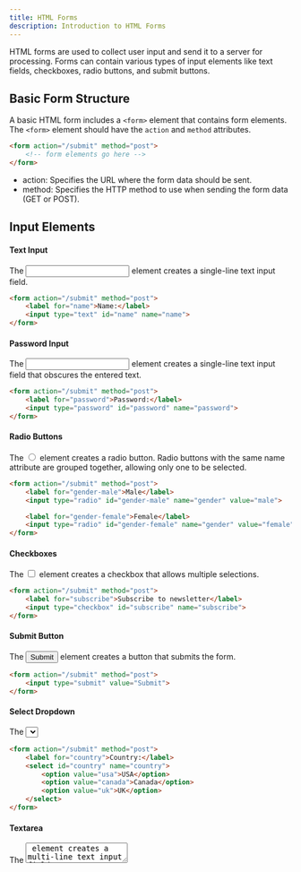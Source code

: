 ```yaml
---
title: HTML Forms
description: Introduction to HTML Forms
---
```


HTML forms are used to collect user input and send it to a server for processing. Forms can contain various types of input elements like text fields, checkboxes, radio buttons, and submit buttons.

## Basic Form Structure

A basic HTML form includes a `<form>` element that contains form elements. The `<form>` element should have the `action` and `method` attributes.

```html
<form action="/submit" method="post">
    <!-- form elements go here -->
</form>
```

- action: Specifies the URL where the form data should be sent.
- method: Specifies the HTTP method to use when sending the form data (GET or POST).
## Input Elements

#### Text Input
The <input type="text"> element creates a single-line text input field.

```html
<form action="/submit" method="post">
    <label for="name">Name:</label>
    <input type="text" id="name" name="name">
</form>
```
#### Password Input
The <input type="password"> element creates a single-line text input field that obscures the entered text.

```html
<form action="/submit" method="post">
    <label for="password">Password:</label>
    <input type="password" id="password" name="password">
</form>
```
#### Radio Buttons
The <input type="radio"> element creates a radio button. Radio buttons with the same name attribute are grouped together, allowing only one to be selected.

```html
<form action="/submit" method="post">
    <label for="gender-male">Male</label>
    <input type="radio" id="gender-male" name="gender" value="male">

    <label for="gender-female">Female</label>
    <input type="radio" id="gender-female" name="gender" value="female">
</form>
```
#### Checkboxes
The <input type="checkbox"> element creates a checkbox that allows multiple selections.

```html
<form action="/submit" method="post">
    <label for="subscribe">Subscribe to newsletter</label>
    <input type="checkbox" id="subscribe" name="subscribe">
</form>
```
#### Submit Button
The <input type="submit"> element creates a button that submits the form.

```html
<form action="/submit" method="post">
    <input type="submit" value="Submit">
</form>
```
#### Select Dropdown
The <select> element creates a dropdown list.

```html
<form action="/submit" method="post">
    <label for="country">Country:</label>
    <select id="country" name="country">
        <option value="usa">USA</option>
        <option value="canada">Canada</option>
        <option value="uk">UK</option>
    </select>
</form>
```
#### Textarea
The <textarea> element creates a multi-line text input field.

```html
<form action="/submit" method="post">
    <label for="message">Message:</label>
    <textarea id="message" name="message" rows="4" cols="50"></textarea>
</form>
```
#### Example Form
Here is an example of a complete form with various input elements:

```html
<!DOCTYPE html>
<html>
<head>
    <title>HTML Form Example</title>
</head>
<body>

<h2>Contact Form</h2>

<form action="/submit" method="post">
    <label for="name">Name:</label>
    <input type="text" id="name" name="name"><br><br>

    <label for="email">Email:</label>
    <input type="email" id="email" name="email"><br><br>
    
    <label for="password">Password:</label>
    <input type="password" id="password" name="password"><br><br>
    
    <label for="gender">Gender:</label><br>
    <input type="radio" id="gender-male" name="gender" value="male">
    <label for="gender-male">Male</label><br>
    <input type="radio" id="gender-female" name="gender" value="female">
    <label for="gender-female">Female</label><br><br>
    
    <label for="hobbies">Hobbies:</label><br>
    <input type="checkbox" id="hobbies-reading" name="hobbies" value="reading">
    <label for="hobbies-reading">Reading</label><br>
    <input type="checkbox" id="hobbies-traveling" name="hobbies" value="traveling">
    <label for="hobbies-traveling">Traveling</label><br><br>
    
    <label for="country">Country:</label>
    <select id="country" name="country">
        <option value="usa">USA</option>
        <option value="canada">Canada</option>
        <option value="uk">UK</option>
    </select><br><br>
    
    <label for="message">Message:</label><br>
    <textarea id="message" name="message" rows="4" cols="50"></textarea><br><br>
    
    <input type="submit" value="Submit">
</form>

</body>
</html>
```
### Conclusion
HTML forms are a fundamental part of web development, enabling user interaction and data collection. By understanding the various form elements and their attributes, you can create comprehensive and functional forms for your web applications.
